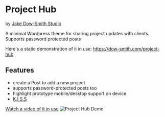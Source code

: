 # Project Hub

by [Jake Dow-Smith Studio](https://dow-smith.com)

A minimal Wordpress theme for sharing project updates with clients. Supports password protected posts

Here's a static demonstration of it in use: https://dow-smith.com/project-hub

## Features
* create a Post to add a new project
* supports password-protected posts too
* highlight prototype mobile/desktop support on device
* [K.I.S.S](https://en.wikipedia.org/wiki/KISS_principle)

[Watch a video of it in use](https://twitter.com/jakedowsmith/status/1090664349834858496?s=20)
![Project Hub Demo](https://dow-smith.com/project-hub/demos.png)

